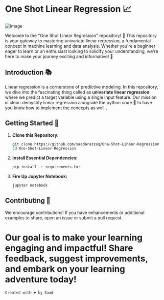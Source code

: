 # One Shot Linear Regression 📈


![image](https://github.com/SaadARazzaq/One-Shot-Linear-Regression/assets/123338307/a688808a-2a8f-425a-9498-c5ae84b4cc38)

Welcome to the "One Shot Linear Regression" repository! 🚀 This repository is your gateway to mastering univariate linear regression, a fundamental concept in machine learning and data analysis. Whether you're a beginner eager to learn or an enthusiast looking to solidify your understanding, we're here to make your journey exciting and informative! 🌟

## Introduction 📚

Linear regression is a cornerstone of predictive modeling. In this repository, we dive into the fascinating thing called as **univariate linear regression**, where we predict a target variable using a single input feature. Our mission is clear: demystify linear regression alongside the python code 🐍 to have you know how to implement the concepts as well..

## Getting Started 🏁

1. **Clone this Repository:**
   ```bash
   git clone https://github.com/saadarazzaq/One-Shot-Linear-Regression.git
   cd One-Shot-Linear-Regression

2. **Install Essential Dependencies:**
   ```bash
   pip install -r requirements.txt

3. **Fire Up Jupyter Notebook:**
   ```bash
   jupyter notebook

## Contributing 🤝

We encourage contributions! If you have enhancements or additional examples to share, open an issue or submit a pull request.


# Our goal is to make your learning engaging and impactful! Share feedback, suggest improvements, and embark on your learning adventure today!

```bash
Created with ❤️ by Saad

